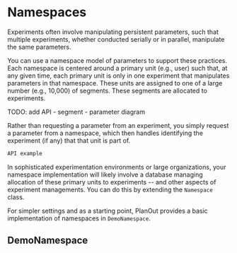 # Namespaces

Experiments often involve manipulating persistent parameters,
such that multiple experiments, whether conducted serially or in parallel,
manipulate the same parameters.

You can use a namespace model of parameters to support these practices.
Each namespace is centered around a primary unit (e.g., user) such that, at any given time,
each primary unit is only in one experiment that manipulates parameters in that namespace.
These units are assigned to one of a large number (e.g., 10,000) of segments.
These segments are allocated to experiments.

TODO: add API - segment - parameter diagram

Rather than requesting a parameter from an experiment, you simply request a parameter from a namespace, which then handles identifying the experiment (if any) that that unit is part of.

``` python
API example
```

In sophisticated experimentation environments or large organizations, your namespace implementation will likely involve a database managing allocation of these primary units to experiments -- and other aspects of experiment managements. You can do this by extending the `Namespace` class.

For simpler settings and as a starting point, PlanOut provides a basic implementation of namespaces in `DemoNamespace`.

## DemoNamespace



